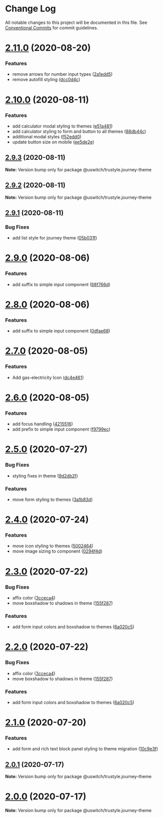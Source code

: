 # Change Log

All notable changes to this project will be documented in this file.
See [Conventional Commits](https://conventionalcommits.org) for commit guidelines.

# [2.11.0](https://github.com/uswitch/trustyle/compare/@uswitch/trustyle.journey-theme@2.10.0...@uswitch/trustyle.journey-theme@2.11.0) (2020-08-20)


### Features

* remove arrows for number input types ([2a1edd5](https://github.com/uswitch/trustyle/commit/2a1edd5))
* remove autofill styling ([dcc0d4c](https://github.com/uswitch/trustyle/commit/dcc0d4c))





# [2.10.0](https://github.com/uswitch/trustyle/compare/@uswitch/trustyle.journey-theme@2.9.3...@uswitch/trustyle.journey-theme@2.10.0) (2020-08-11)


### Features

* add calculator modal styling to themes ([e51a481](https://github.com/uswitch/trustyle/commit/e51a481))
* add calculator styling to form and button to all themes ([88db44c](https://github.com/uswitch/trustyle/commit/88db44c))
* additional modal styles ([f52edd0](https://github.com/uswitch/trustyle/commit/f52edd0))
* update button size on mobile ([ee5de2e](https://github.com/uswitch/trustyle/commit/ee5de2e))





## [2.9.3](https://github.com/uswitch/trustyle/compare/@uswitch/trustyle.journey-theme@2.9.2...@uswitch/trustyle.journey-theme@2.9.3) (2020-08-11)

**Note:** Version bump only for package @uswitch/trustyle.journey-theme





## [2.9.2](https://github.com/uswitch/trustyle/compare/@uswitch/trustyle.journey-theme@2.9.1...@uswitch/trustyle.journey-theme@2.9.2) (2020-08-11)

**Note:** Version bump only for package @uswitch/trustyle.journey-theme





## [2.9.1](https://github.com/uswitch/trustyle/compare/@uswitch/trustyle.journey-theme@2.9.0...@uswitch/trustyle.journey-theme@2.9.1) (2020-08-11)


### Bug Fixes

* add list style for journey theme ([05b031f](https://github.com/uswitch/trustyle/commit/05b031f))






# [2.9.0](https://github.com/uswitch/trustyle/compare/@uswitch/trustyle.journey-theme@2.7.0...@uswitch/trustyle.journey-theme@2.9.0) (2020-08-06)


### Features

* add suffix to simple input component ([68f766d](https://github.com/uswitch/trustyle/commit/68f766d))





# [2.8.0](https://github.com/uswitch/trustyle/compare/@uswitch/trustyle.journey-theme@2.7.0...@uswitch/trustyle.journey-theme@2.8.0) (2020-08-06)


### Features

* add suffix to simple input component ([0dfae68](https://github.com/uswitch/trustyle/commit/0dfae68))





# [2.7.0](https://github.com/uswitch/trustyle/compare/@uswitch/trustyle.journey-theme@2.6.0...@uswitch/trustyle.journey-theme@2.7.0) (2020-08-05)


### Features

* Add gas-electricity Icon ([dc4e461](https://github.com/uswitch/trustyle/commit/dc4e461))





# [2.6.0](https://github.com/uswitch/trustyle/compare/@uswitch/trustyle.journey-theme@2.5.0...@uswitch/trustyle.journey-theme@2.6.0) (2020-08-05)


### Features

* add focus handling ([4215516](https://github.com/uswitch/trustyle/commit/4215516))
* add prefix to simple input component ([f9799ec](https://github.com/uswitch/trustyle/commit/f9799ec))





# [2.5.0](https://github.com/uswitch/trustyle/compare/@uswitch/trustyle.journey-theme@2.4.0...@uswitch/trustyle.journey-theme@2.5.0) (2020-07-27)


### Bug Fixes

* styling fixes in theme ([9d2db2f](https://github.com/uswitch/trustyle/commit/9d2db2f))


### Features

* move form styling to themes ([3a1b83d](https://github.com/uswitch/trustyle/commit/3a1b83d))





# [2.4.0](https://github.com/uswitch/trustyle/compare/@uswitch/trustyle.journey-theme@2.3.0...@uswitch/trustyle.journey-theme@2.4.0) (2020-07-24)


### Features

* move icon styling to themes ([5002464](https://github.com/uswitch/trustyle/commit/5002464))
* move image sizing to component ([0294f4d](https://github.com/uswitch/trustyle/commit/0294f4d))





# [2.3.0](https://github.com/uswitch/trustyle/compare/@uswitch/trustyle.journey-theme@2.1.0...@uswitch/trustyle.journey-theme@2.3.0) (2020-07-22)


### Bug Fixes

* affix color ([3cceca4](https://github.com/uswitch/trustyle/commit/3cceca4))
* move boxshadow to shadows in theme ([155f287](https://github.com/uswitch/trustyle/commit/155f287))


### Features

* add form input colors and boxshadow to themes ([6a020c5](https://github.com/uswitch/trustyle/commit/6a020c5))





# [2.2.0](https://github.com/uswitch/trustyle/compare/@uswitch/trustyle.journey-theme@2.1.0...@uswitch/trustyle.journey-theme@2.2.0) (2020-07-22)


### Bug Fixes

* affix color ([3cceca4](https://github.com/uswitch/trustyle/commit/3cceca4))
* move boxshadow to shadows in theme ([155f287](https://github.com/uswitch/trustyle/commit/155f287))


### Features

* add form input colors and boxshadow to themes ([6a020c5](https://github.com/uswitch/trustyle/commit/6a020c5))





# [2.1.0](https://github.com/uswitch/trustyle/compare/@uswitch/trustyle.journey-theme@2.0.1...@uswitch/trustyle.journey-theme@2.1.0) (2020-07-20)


### Features

* add form and rich text block panel styling to theme migration ([10c9e3f](https://github.com/uswitch/trustyle/commit/10c9e3f))





## [2.0.1](https://github.com/uswitch/trustyle/compare/@uswitch/trustyle.journey-theme@2.0.0...@uswitch/trustyle.journey-theme@2.0.1) (2020-07-17)

**Note:** Version bump only for package @uswitch/trustyle.journey-theme





# [2.0.0](https://github.com/uswitch/trustyle/compare/@uswitch/trustyle.journey-theme@1.4.0...@uswitch/trustyle.journey-theme@2.0.0) (2020-07-17)

**Note:** Version bump only for package @uswitch/trustyle.journey-theme
